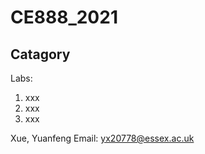 CE888_2021
=======

Catagory
-----------
Labs:
  1. xxx
  2. xxx
  3. xxx



Xue, Yuanfeng
Email: yx20778@essex.ac.uk